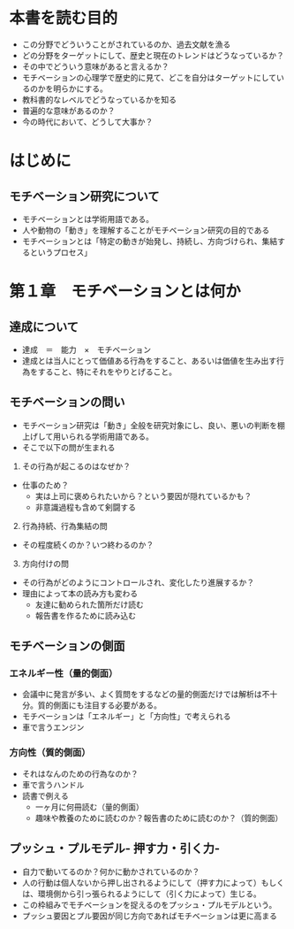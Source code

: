 # 本書を読む目的
 - この分野でどういうことがされているのか、過去文献を漁る
- どの分野をターゲットにして、歴史と現在のトレンドはどうなっているか？
- その中でどういう意味があると言えるか？
- モチベーションの心理学で歴史的に見て、どこを自分はターゲットにしているのかを明らかにする。
- 教科書的なレベルでどうなっているかを知る
- 普遍的な意味があるのか？
- 今の時代において、どうして大事か？

# はじめに
## モチベーション研究について
- モチベーションとは学術用語である。
- 人や動物の「動き」を理解することがモチベーション研究の目的である
- モチベーションとは「特定の動きが始発し、持続し、方向づけられ、集結するというプロセス」

# 第１章　モチベーションとは何か
## 達成について
- 達成　＝　能力　×　モチベーション
- 達成とは当人にとって価値ある行為をすること、あるいは価値を生み出す行為をすること、特にそれをやりとげること。
## モチベーションの問い
- モチベーション研究は「動き」全般を研究対象にし、良い、悪いの判断を棚上げして用いられる学術用語である。
- そこで以下の問が生まれる
1. その行為が起こるのはなぜか？
- 仕事のため？
    - 実は上司に褒められたいから？という要因が隠れているかも？
    - 非意識過程も含めて剣闘する
2. 行為持続、行為集結の問
- その程度続くのか？いつ終わるのか？
3. 方向付けの問
- その行為がどのようにコントロールされ、変化したり進展するか？
- 理由によって本の読み方も変わる
    - 友達に勧められた箇所だけ読む
    - 報告書を作るために読み込む
## モチベーションの側面
### エネルギー性（量的側面）
- 会議中に発言が多い、よく質問をするなどの量的側面だけでは解析は不十分。質的側面にも注目する必要がある。
- モチベーションは「エネルギー」と「方向性」で考えられる
- 車で言うエンジン
### 方向性（質的側面）
- それはなんのための行為なのか？
- 車で言うハンドル
- 読書で例える
    - 一ヶ月に何冊読む（量的側面）
    - 趣味や教養のために読むのか？報告書のために読むのか？（質的側面）
## プッシュ・プルモデル- 押す力・引く力- 
- 自力で動いてるのか？何かに動かされているのか？
- 人の行動は個人ないから押し出されるようにして（押す力によって）もしくは、環境側から引っ張られるようにして（引く力によって）生じる。
- この枠組みでモチベーションを捉えるのをプッシュ・プルモデルという。
- プッシュ要因とプル要因が同じ方向であればモチベーションは更に高まる    

